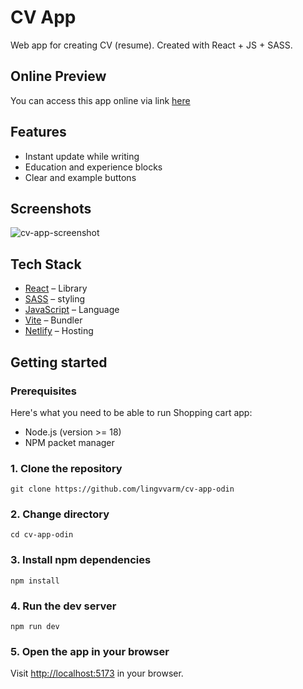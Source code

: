 # CV App

Web app for creating CV (resume). Created with React + JS + SASS.   

## Online Preview

You can access this app online via link [here](https://lingvvarm-cv-app.netlify.app/)

## Features 

* Instant update while writing
* Education and experience blocks
* Clear and example buttons

## Screenshots
![cv-app-screenshot](https://github.com/lingvvarm/cv-app-odin/assets/86117870/135cb543-52ec-4c74-932f-3f04d830165b)


## Tech Stack

* [React](https://react.dev/) – Library
* [SASS](https://sass-lang.com/) – styling
* [JavaScript](https://developer.mozilla.org/en-US/docs/Web/JavaScript) – Language
* [Vite](https://vitejs.dev/) – Bundler
* [Netlify](https://www.netlify.com/) – Hosting

## Getting started

### Prerequisites

Here's what you need to be able to run Shopping cart app:

* Node.js (version >= 18)
* NPM packet manager

### 1. Clone the repository

```shell
git clone https://github.com/lingvvarm/cv-app-odin
```

### 2. Change directory

```shell
cd cv-app-odin
```

### 3. Install npm dependencies

```shell
npm install
```

### 4. Run the dev server

```shell
npm run dev
```

### 5. Open the app in your browser

Visit [http://localhost:5173](http://localhost:5173) in your browser.

